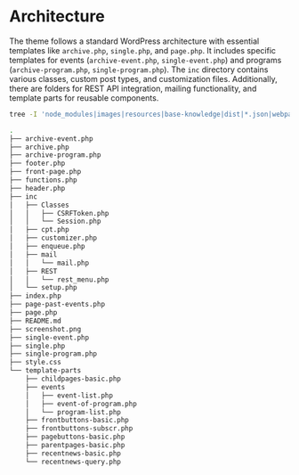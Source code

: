 # Architecture

The theme follows a standard WordPress architecture with essential templates like `archive.php`, `single.php`, and `page.php`. It includes specific templates for events (`archive-event.php`, `single-event.php`) and programs (`archive-program.php`, `single-program.php`). The `inc` directory contains various classes, custom post types, and customization files. Additionally, there are folders for REST API integration, mailing functionality, and template parts for reusable components.

```bash
tree -I 'node_modules|images|resources|base-knowledge|dist|*.json|webpack*'

.
├── archive-event.php
├── archive.php
├── archive-program.php
├── footer.php
├── front-page.php
├── functions.php
├── header.php
├── inc
│   ├── Classes
│   │   ├── CSRFToken.php
│   │   └── Session.php
│   ├── cpt.php
│   ├── customizer.php
│   ├── enqueue.php
│   ├── mail
│   │   └── mail.php
│   ├── REST
│   │   └── rest_menu.php
│   └── setup.php
├── index.php
├── page-past-events.php
├── page.php
├── README.md
├── screenshot.png
├── single-event.php
├── single.php
├── single-program.php
├── style.css
└── template-parts
    ├── childpages-basic.php
    ├── events
    │   ├── event-list.php
    │   ├── event-of-program.php
    │   └── program-list.php
    ├── frontbuttons-basic.php
    ├── frontbuttons-subscr.php
    ├── pagebuttons-basic.php
    ├── parentpages-basic.php
    ├── recentnews-basic.php
    └── recentnews-query.php

```
